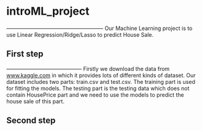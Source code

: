 # introML_project
——————————————————
Our Machine Learning project is to use Linear Regression/Ridge/Lasso to predict House Sale.

## First step
——————————————
Firstly we download the data from www.kaggle.com in which it provides lots of different kinds of dataset. 
Our dataset includes two parts: train.csv and test.csv. The training part is used for fitting the models. The testing part is the testing data which does not contain HousePrice part and we need to use the models to predict the house sale of this part.

## Second step
